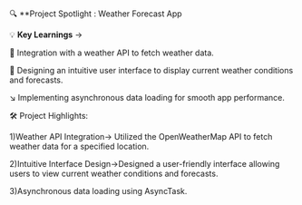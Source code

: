 🔍 **Project Spotlight : Weather Forecast App

💡 **Key Learnings** ->

💾 Integration with a weather API to fetch weather data.

📲 Designing an intuitive user interface to display current weather conditions and forecasts.

↘ Implementing asynchronous data loading for smooth app performance.

🛠️ Project Highlights:

1)Weather API Integration-> Utilized the OpenWeatherMap API to fetch weather data for a specified location.

2)Intuitive Interface Design->Designed a user-friendly interface allowing users to view current weather conditions and forecasts.

3)Asynchronous data loading using AsyncTask.
